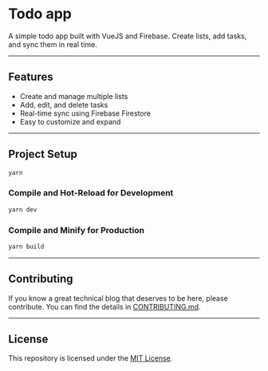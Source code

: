 # Todo app

A simple todo app built with VueJS and Firebase. Create lists, add tasks, and sync them in real time.

---

## Features

- Create and manage multiple lists
- Add, edit, and delete tasks
- Real-time sync using Firebase Firestore
- Easy to customize and expand

---

## Project Setup

```sh
yarn
```

### Compile and Hot-Reload for Development

```sh
yarn dev
```

### Compile and Minify for Production

```sh
yarn build
```

---

## Contributing

If you know a great technical blog that deserves to be here, please contribute. You can find the details in [CONTRIBUTING.md](CONTRIBUTING.md).

---

## License

This repository is licensed under the [MIT License](LICENSE).
